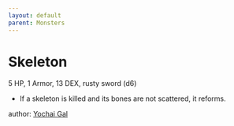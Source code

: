 ```yaml
---
layout: default
parent: Monsters
---
```

# Skeleton
5 HP, 1 Armor, 13 DEX, rusty sword (d6)
- If a skeleton is killed and its bones are not scattered, it reforms.

author: [Yochai Gal](https://newschoolrevolution.com)
